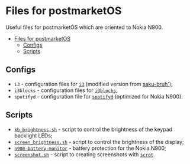 # Files for postmarketOS

Useful files for postmarketOS which are oriented to Nokia N900.

- [Files for postmarketOS](#files-for-postmarketos)
  - [Configs](#configs)
  - [Scripts](#scripts)

## Configs

- `i3` - configuration files for [`i3`](https://wiki.archlinux.org/title/i3) (modified version from [saku-bruh'](https://github.com/saku-bruh/i3-n900));
- `i3blocks` - configuration files for [`i3blocks`](https://man.archlinux.org/man/i3blocks.1.en);
- `spotifyd` - configuration file for [`spotifyd`](https://github.com/Spotifyd/spotifyd) (optimized for Nokia N900).

## Scripts

- [`kb_brightness.sh`](./scripts/kb_brightness.sh) - script to control the brightness of the keypad backlight LEDs;
- [`screen_brightness.sh`](./scripts/screen_brightness.sh) - script to control the brightness of the display;
- [`n900-battery-monitor`](./scripts/n900-battery-monitor) - battery protection for the Nokia N900;
- [`screenshot.sh`](./scripts/screenshot.sh) - script to creating screenshots with [`scrot`](https://man.archlinux.org/man/scrot.1).
